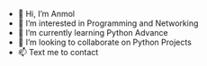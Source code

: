 - 👋 Hi, I’m Anmol
- 👀 I’m interested in Programming and Networking
- 🌱 I’m currently learning Python Advance
- 💞️ I’m looking to collaborate on Python Projects
- 📫 Text me to contact

<!---
anmolkk/anmolkk is a ✨ special ✨ repository because its `README.md` (this file) appears on your GitHub profile.
You can click the Preview link to take a look at your changes.
--->
